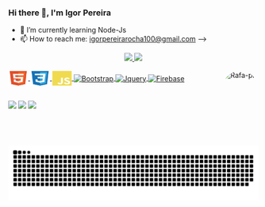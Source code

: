 ### Hi there 👋, I'm Igor Pereira




- 🌱 I’m currently learning Node-Js
- 📫 How to reach me: igorpereirarocha100@gmail.com
-->

<div align="center">
  <a href="https://github.com/Igor2kLevi">
  <img height="150em" src="https://github-readme-stats.vercel.app/api?username=Igor2kLevi&show_icons=true&theme=tokyonight&include_all_commits=true&count_private=true"/>
  <img height="150em" src="https://github-readme-stats.vercel.app/api/top-langs/?username=Igor2kLevi&layout=compact&langs_count=7&theme=tokyonight"/>
</div>
<div style="display: inline_block"><br>
   <img align="center" alt="HTML" height="30" width="40" src="https://raw.githubusercontent.com/devicons/devicon/master/icons/html5/html5-original.svg">
   <img align="center" alt="CSS" height="30" width="40" src="https://raw.githubusercontent.com/devicons/devicon/master/icons/css3/css3-original.svg">
   <img align="center" alt="Js" height="30" width="40" src="https://raw.githubusercontent.com/devicons/devicon/master/icons/javascript/javascript-plain.svg">
   <img align="center" alt="Bootstrap" height="30" width="40" src="https://cdn.jsdelivr.net/gh/devicons/devicon/icons/bootstrap/bootstrap-original.svg" />
   <img align="center" alt="Jquery" height="30" width="40" src="https://cdn.jsdelivr.net/gh/devicons/devicon/icons/jquery/jquery-original.svg" />
   <img align="center" alt="Firebase" height="30" width="40" src="https://cdn.jsdelivr.net/gh/devicons/devicon/icons/firebase/firebase-plain.svg" />
    <img align="right" alt="Rafa-pic" height="150" style="border-radius:50px;" src="https://media.discordapp.net/attachments/729434961408688190/1016522332526891178/download20220901223459.png?width=571&height=571">
</div>

  ##
  
<div> 
  <a href="https://www.instagram.com/igor2k_levi/" target="_blank"><img src="https://img.shields.io/badge/-Instagram-%23E4405F?style=for-the-badge&logo=instagram&logoColor=white" target="_blank"></a>
 <a href="https://discordapp.com/users/330423339153621024" target="_blank"><img src="https://img.shields.io/badge/Discord-7289DA?style=for-the-badge&logo=discord&logoColor=white" target="_blank"></a> 
  <a href = "mailto:igorpereirarocha100@gmail.com"><img src="https://img.shields.io/badge/-Gmail-%23333?style=for-the-badge&logo=gmail&logoColor=white" target="_blank"></a>
 
 
  ![Snake animation](https://github.com/Igor2kLevi/Igor2kLevi/blob/output/github-contribution-grid-snake.svg)
 
</div>
